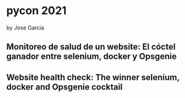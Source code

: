 # pycon 2021
by Jose Garcia

## Monitoreo de salud de un website: El cóctel ganador entre selenium, docker y Opsgenie 

## Website health check: The winner selenium, docker and Opsgenie cocktail 
